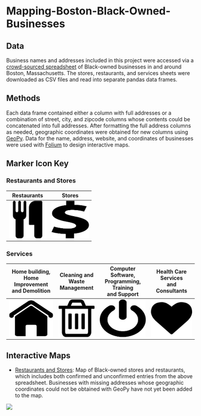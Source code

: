 # Mapping-Boston-Black-Owned-Businesses

## Data
Business names and addresses included in this project were accessed via a [crowd-sourced spreadsheet](https://docs.google.com/spreadsheets/d/1_wvyIj3w5F8XJn0leuGD5M9sAmaBKT8N2j0fEV0Df5I/edit?fbclid=IwAR3xpEGS_VBryR5oSIDE91aXE6KaSpLeD37t-s6eEF2Q4GRKwIU1ygNU_7Q#gid=778167218) of Black-owned businesses in and around Boston, Massachusetts. The stores, restaurants, and services sheets were downloaded as CSV files and read into separate pandas data frames.   

## Methods
Each data frame contained either a column with full addresses or a combination of street, city, and zipcode columns whose contents could be concatenated into full addresses. After formatting the full address columns as needed, geographic coordinates were obtained for new columns using [GeoPy](https://geopy.readthedocs.io/en/stable/). Data for the name, address, website, and coordinates of businesses were used with [Folium](https://pypi.org/project/folium/0.1.5/#:~:text=Concept,as%20markers%20on%20the%20map) to design interactive maps.  

## Marker Icon Key
### Restaurants and Stores 
| Restaurants | Stores |
| --- | --- | 
| <img src ='https://github.com/AvonleaFisher/Mapping-Boston-Black-Owned-Businesses/blob/main/Images/favpng_font-awesome-cutlery-fork-tableware.png' width="100" height="100" alt="Restaurants"></a>| <img src ='https://github.com/AvonleaFisher/Mapping-Boston-Black-Owned-Businesses/blob/main/Images/stores_dollar.png' width="100" height="100" alt="Stores"></a> || git diff | Show file differences that haven't been staged |

### Services

| Home building,<br>Home Improvement<br>and Demolition  | Cleaning and <br>Waste<br>Management | Computer Software,<br>Programming,<br>Training<br>and Support | Health Care<br>Services<br>and Consultants |
| --- | --- | --- | --- | 
|<img src ='https://github.com/AvonleaFisher/Mapping-Boston-Black-Owned-Businesses/blob/main/Images/home.png?raw=true' width="130" height="100" alt="Home"></a>|<img src ='https://github.com/AvonleaFisher/Mapping-Boston-Black-Owned-Businesses/blob/main/Images/trash.png' width="100" height="100" alt="Trash"></a> |<img src ='https://github.com/AvonleaFisher/Mapping-Boston-Black-Owned-Businesses/blob/main/Images/off.png' width="130" height="100" alt="Off"></a>|<img src ='https://github.com/AvonleaFisher/Mapping-Boston-Black-Owned-Businesses/blob/main/Images/heart.png' width="125" height="100" alt="Heart"></a> || git diff | Show file differences that haven't been staged |

## Interactive Maps
* [Restaurants and Stores](https://avonleafisher.github.io/Mapping-Boston-Black-Owned-Businesses/): Map of Black-owned stores and restaurants, which includes both confirmed and unconfirmed entries from the above spreadsheet. Businesses with missing addresses whose geographic coordinates could not be obtained with GeoPy have not yet been added to the map.

<img src="https://github.com/AvonleaFisher/Mapping-Boston-Black-Owned-Businesses/blob/main/Images/boston.gif"></a>


